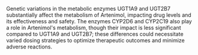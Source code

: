 Genetic variations in the metabolic enzymes UGT1A9 and UGT2B7 substantially affect the metabolism of Artenimol, impacting drug levels and its effectiveness and safety. The enzymes CYP2D6 and CYP2C19 also play a role in Artenimol's metabolism, though their impact is less significant compared to UGT1A9 and UGT2B7; these differences could necessitate varied dosing strategies to optimize therapeutic outcomes and minimize adverse reactions.